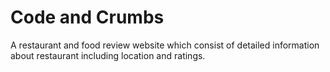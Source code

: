 # Code and Crumbs
A restaurant and food review website which consist of detailed information about restaurant including location and ratings.

